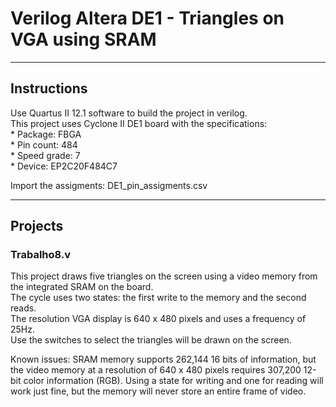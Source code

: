 # **Verilog Altera DE1 - Triangles on VGA using SRAM**
******************
## Instructions
<p>Use Quartus II 12.1 software to build the project in verilog.</br>
This project uses Cyclone II DE1 board with the specifications:</br>
* Package: FBGA</br>
* Pin count: 484</br>
* Speed grade: 7</br>
* Device: EP2C20F484C7</br></p>
<p>Import the assigments: DE1_pin_assigments.csv</br></p>

****************
## Projects

### Trabalho8.v
  This project draws five triangles on the screen using a video memory from the integrated SRAM on the board.</br>
  The cycle uses two states: the first write to the memory and the second reads.</br>
  The resolution VGA display is 640 x 480 pixels and uses a frequency of 25Hz.</br>
  Use the switches to select the triangles will be drawn on the screen.</br>
  
  Known issues: SRAM memory supports 262,144 16 bits of information, but the video memory at a resolution of 640 x 480 pixels requires 307,200 12-bit color information (RGB). Using a state for writing and one for reading will work just fine, but the memory will never store an entire frame of video.
